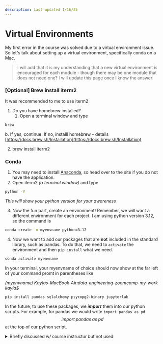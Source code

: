 ```yaml
---
description: Last updated 1/16/25
---
```


# Virtual Environments

My first error in the course was solved due to a virtual environment issue. So let's talk about setting up a virtual environment, specifically conda on a Mac.

> I will add that it is my understanding that a new virtual environment is encouraged for each module - though there may be one module that does not need one? I will update this page once I know the answer!

### \[Optional] Brew install iterm2&#x20;

It was recommended to me to use iterm2&#x20;

1. Do you have homebrew installed?
   1. Open a terminal window and type

```bash
brew
```

&#x20;       b. If yes, continue. If no, installl homebrew - details [https://docs.brew.sh/Installation](https://docs.brew.sh/Installation)

2. brew install iterm2

&#x20;

### Conda

1. You may need to install [Anaconda](https://docs.anaconda.com/anaconda/install/), so head over to the site if you do not have the application.
2. Open iterm2 _(a terminal window)_ and type

```bash
python -V
```

_This will show your python version for your awareness_

3. Now the fun part, create an environment! Remember, we will want a different environment for each project. I am using python version 3.12, so the command is

```bash
conda create -n myenvname python=3.12
```

4. Now we want to add our packages that are **not** included in the standard library, such as pandas. To do that, we need to `activate` the environment and then `pip install` what we need.

```bash
conda activate myenvname
```

In your terminal, your myenvname of choice should now show at the far left of your command promt in parentheses like&#x20;

_(myenvname) Kaylas-MacBook-Air:data-engineering-zoomcamp-my-work kayla$_

```bash
pip install pandas sqlalchemy psycopg2-binary jupyterlab
```



In the future, to use these packages, we _**import**_ them into our python scripts. For example, for pandas we would write `import pandas as pd` $$import \; pandas \; as \; pd$$at the top of our python script.



<details>

<summary>Briefly discussed w/ course instructur but not used</summary>

1. UV - [https://docs.astral.sh/uv/getting-started/installation/#pypi](https://docs.astral.sh/uv/getting-started/installation/#pypi)
2.

</details>




